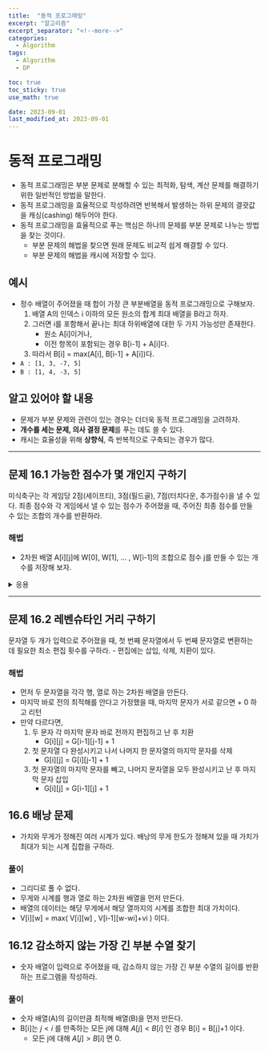 ```yaml
---
title:  "동적 프로그래밍"
excerpt: "알고리즘"
excerpt_separator: "<!--more-->"
categories:
  - Algorithm
tags:
  - Algorithm
  - DP

toc: true
toc_sticky: true
use_math: true

date: 2023-09-01
last_modified_at: 2023-09-01
---
```


# 동적 프로그래밍

- 동적 프로그래밍은 부분 문제로 분해할 수 있는 최적화, 탐색, 계산 문제를 해결하기 위한 일반적인 방법을 말한다. 
- 동적 프로그래밍을 효율적으로 작성하려면 반복해서 발생하는 하위 문제의 결괏값을 캐싱(cashing) 해두어야 한다.
- 동적 프로그래밍을 효율적으로 푸는 핵심은 하나의 문제를 부분 문제로 나누는 방법을 찾는 것이다.
	- 부분 문제의 해법을 찾으면 원래 문제도 비교적 쉽게 해결할 수 있다.
	- 부분 문제의 해법을 캐시에 저장할 수 있다.

## 예시 
- 정수 배열이 주어졌을 때 합이 가장 큰 부분배열을 동적 프로그래밍으로 구해보자.
	1. 배열 A의 인덱스 i 이하의 모든 원소의 합계 최대 배열을 B라고 하자.
	2. 그러면 i를 포함해서 끝나는 최대 하위배열에 대한 두 가지 가능성만 존재한다.
		- 원소 A[i]이거나,
		- 이전 항목이 포함되는 경우 B[i-1] + A[i]다.
	3. 따라서 B[i] = max(A[i], B[i-1] + A[i])다. 
- ```A : [1, 3, -7, 5]```
- ```B : [1, 4, -3, 5]```

## 알고 있어야 할 내용

- 문제가 부분 문제와 관련이 있는 경우는 더더욱 동적 프로그래밍을 고려하자.
- **개수를 세는 문제, 의사 결정 문제**를 푸는 데도 쓸 수 있다. 
- 캐시는 효율성을 위해 **상향식**, 즉 반복적으로 구축되는 경우가 많다.

---

## 문제 16.1 가능한 점수가 몇 개인지 구하기

미식축구는 각 게임당 2점(세이프티), 3점(필드골), 7점(터치다운, 추가점수)을 낼 수 있다. 최종 점수와 각 게임에서 낼 수 있는 점수가 주어졌을 때, 주어진 최종 점수를 만들 수 있는 조합의 개수를 반환하라.

### 해법
- 2차원 배열 A[i][j]에 W[0], W[1], … , W[i-1]의 조합으로 점수 j를 만들 수 있는 개수를 저장해 보자. 

<details>
<summary> 응용 </summary>
<div markdown="3">       

- 같은 문제를 O(s)의 공간을 사용해 풀어 본다
- 최종 점수와 각 게임에서 낼 수 있는 점수가 주어졌을 때, 최종 점수를 만들 수 있는 수열의 개수를 반환하라. 예로 12점을 낼 수 있는 수열은 <2, 2, 2, 3, 3>, <2, 3, 2, 2, 3>, <2, 3, 7>, <7, 3, 2>를 포함해 총 열여덟가지 이다.
- 최종 점수가 (s, s’)의 꼴로 주어진다고 가정하자. 1번 팀은 최종적으로 s점을 내고 2번 팀은 최종적으로 s’점을 낸다는 뜻이다. 이와 같은 결과를 만들 수 있는 서로 다른 점수 수열의 개수는 어떻게 구할 수 있을까? 예로 최종 점수 (6, 3)을 만들 수 있는 한 가지 방법은 1번 팀이 3점을 내고, 그 다음 2번 팀이 3점을 내고, 1번 팀이 다시 3점을 내는 것이다.
- 최종 점수가 (s, s’)의 꼴로 주어졌을 때, 경기 중간에 역전되는 상황이 최대 몇 번이나 일어날 수 있는지 계산하라. 예를 들어  s = 10이고 s’=6일 때, 역전은 네 번 발생할 수 있다. 1번 팀이 2점 낸 뒤 2번 팀이 3점으로 역전, 1번 팀이 2점을 내서 다시 역전, 2번 팀이 3점을 내서 다시 역전, 1번팀이 3점을 내서 다시 역전, 마지막으로 1번 팀이 3점을 내면 10대 6으로 게임이 끝난다.

</div>
</details> 

---

## 문제 16.2 레벤슈타인 거리 구하기

문자열 두 개가 입력으로 주어졌을 때, 첫 번째 문자열에서 두 번째 문자열로 변환하는 데 필요한 최소 편집 횟수를 구하라.
	- 편집에는 삽입, 삭제, 치환이 있다.

### 해법
- 먼저 두 문자열을 각각 행, 열로 하는 2차원 배열을 만든다. 
- 마지막 바로 전의 최적해를 안다고 가정했을 때, 마지막 문자가 서로 같으면 + 0 하고 리턴
- 만약 다르다면,
	1. 두 문자 각 마지막 문자 바로 전까지 편집하고 난 후 치환
		- G[i][j] = G[i-1][j-1] + 1
	2. 첫 문자열 다 완성시키고 나서 나머지 한 문자열의 마지막 문자를 삭제
		- G[i][j] = G[i][j-1] + 1
	3. 첫 문자열의 마지막 문자를 빼고, 나머지 문자열을 모두 완성시키고 난 후 마지막 문자 삽입
		- G[i][j] = G[i-1][j] + 1


## 16.6 배낭 문제
- 가치와 무게가 정해진 여러 시계가 있다. 배낭의 무게 한도가 정해져 있을 때 가치가 최대가 되는 시계 집합을 구하라.

### 풀이
- 그리디로 풀 수 없다.
- 무게와 시계를 행과 열로 하는 2차원 배열을 먼저 만든다.
- 배열의 데이터는 해당 무게에서 해당 열까지의 시계를 조합한 최대 가치이다.
- V[i][w] = max( V[i][w] , V[i-1][w-wi]+vi ) 이다.


## 16.12 감소하지 않는 가장 긴 부분 수열 찾기
- 숫자 배열이 입력으로 주어졌을 때, 감소하지 않는 가장 긴 부분 수열의 길이를 반환하는 프로그램을 작성하라.


### 풀이
- 숫자 배열(A)의 길이만큼 최적해 배열(B)을 먼저 만든다.
- B[i]는 $j<i$ 를 만족하는 모든 j에 대해 $A[j]<B[i]$ 인 경우 B[i] = B[j]+1 이다.
	- 모든 j에 대해 $A[j]>B[i]$ 면 0.
	